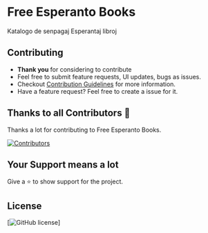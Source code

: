 # Free Esperanto Books

Katalogo de senpagaj Esperantaj libroj


## Contributing

- **Thank you** for considering to contribute
- Feel free to submit feature requests, UI updates, bugs as issues.
- Checkout [Contribution Guidelines](https://github.com/Esperanta-Skanaduko/free-esperanto-books/blob/master/CONTRIBUTING.md) for more information.
- Have a feature request? Feel free to create a issue for it.


## Thanks to all Contributors 💪

Thanks a lot for contributing to Free Esperanto Books.

[![Contributors](https://contrib.rocks/image?repo=Esperanta-Skanaduko/free-esperanto-books)](https://github.com/Esperanta-Skanaduko/free-esperanto-books/graphs/contributors)

## Your Support means a lot

Give a ⭐ to show support for the project.

## License
[![GitHub license](https://img.shields.io/github/license/Esperanta-Skanaduko/free-esperanto-books)]
